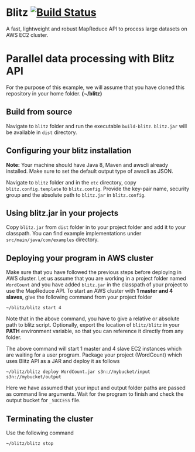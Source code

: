 # Blitz [![Build Status](https://travis-ci.org/rajeakshay/blitz.svg?branch=master)](https://travis-ci.org/rajeakshay/blitz)
  
A fast, lightweight and robust MapReduce API to process large datasets on AWS EC2 cluster.

# Parallel data processing with Blitz API
For the purpose of this example, we will assume that you have cloned this repository in your home folder. **(~/blitz)**

## Build from source
Navigate to `blitz` folder and run the executable `build-blitz`. `blitz.jar` will be available in `dist` directory.

## Configuring your blitz installation
**Note:** Your machine should have Java 8, Maven and awscli already installed. Make sure to set the default output type of awscli as JSON.

Navigate to `blitz` folder and in the `etc` directory, copy `blitz.config.template` to `blitz.config`. Provide the key-pair name, security group and the absolute path to `blitz.jar` in `blitz.config`.

## Using blitz.jar in your projects
Copy `blitz.jar` from `dist` folder in to your project folder and add it to your classpath. You can find example implementations under `src/main/java/com/examples` directory.

## Deploying your program in AWS cluster
Make sure that you have followed the previous steps before deploying in AWS cluster. Let us assume that you are working in a project folder named `WordCount` and you have added `blitz.jar` in the classpath of your project to use the MapReduce API. To start an AWS cluster with **1 master and 4 slaves**, give the following command from your project folder
```
~/blitz/blitz start 4
```
Note that in the above command, you have to give a relative or absolute path to blitz script. Optionally, export the location of `blitz/blitz` in your **PATH** environment variable, so that you can reference it directly from any folder.

The above command will start 1 master and 4 slave EC2 instances which are waiting for a user program. Package your project (WordCount) which uses Blitz API as a JAR and deploy it as follows
```
~/blitz/blitz deploy WordCount.jar s3n://mybucket/input s3n://mybucket/output
```
Here we have assumed that your input and output folder paths are passed as command line arguments. Wait for the program to finish and check the output bucket for `_SUCCESS` file.

## Terminating the cluster
Use the following command
```
~/blitz/blitz stop
```
